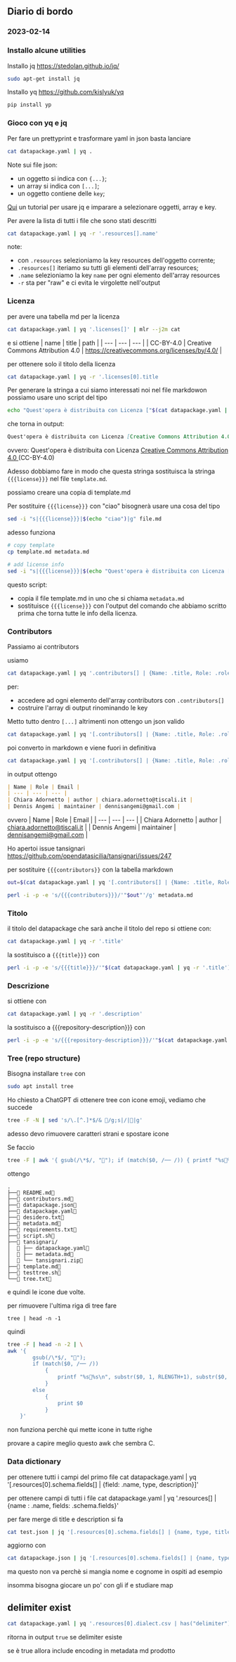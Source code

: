 ## Diario di bordo

### 2023-02-14

### Installo alcune utilities
Installo jq https://stedolan.github.io/jq/
```bash
sudo apt-get install jq
```

Installo yq https://github.com/kislyuk/yq
```bash
pip install yp
```

### Gioco con yq e jq

Per fare un prettyprint e trasformare yaml in json basta lanciare

```bash
cat datapackage.yaml | yq .
```

Note sui file json:
- un oggetto si indica con `{...}`;
- un array si indica con `[...]`;
- un oggetto contiene delle `key`;

[Qui](https://earthly.dev/blog/jq-select/) un tutorial per usare jq e imparare a selezionare oggetti, array e key.

Per avere la lista di tutti i file che sono stati descritti

```bash
cat datapackage.yaml | yq -r '.resources[].name'
```

note:
- con `.resources` selezioniamo la key resources dell'oggetto corrente;
- `.resources[]` iteriamo su tutti gli elementi dell'array resources;
- `.name` selezioniamo la key `name` per ogni elemento dell'array resources
- `-r` sta per "raw" e ci evita le virgolette nell'output

### Licenza
per avere una tabella md per la licenza

```bash
cat datapackage.yaml | yq '.licenses[]' | mlr --j2m cat
```

e si ottiene
| name | title | path |
| --- | --- | --- |
| CC-BY-4.0 | Creative Commons Attribution 4.0 | https://creativecommons.org/licenses/by/4.0/ |

per ottenere solo il titolo della licenza 
```bash
cat datapackage.yaml | yq -r '.licenses[0].title
```

Per generare la stringa a cui siamo interessati noi nel file markdowon possiamo usare uno script del tipo 
```bash
echo "Quest'opera è distribuita con Licenza ["$(cat datapackage.yaml | yq -r '.licenses[0].title') "]($(cat datapackage.yaml | yq -r '.licenses[0].path')) ("$(cat datapackage.yaml | yq -r '.licenses[0].name')")" > test.md
```

che torna in output:
```md
Quest'opera è distribuita con Licenza [Creative Commons Attribution 4.0 ](https://creativecommons.org/licenses/by/4.0/) (CC-BY-4.0)
```

ovvero:
Quest'opera è distribuita con Licenza [Creative Commons Attribution 4.0 ](https://creativecommons.org/licenses/by/4.0/) (CC-BY-4.0)

Adesso dobbiamo fare in modo che questa stringa sostituisca la stringa `{{{license}}}` nel file `template.md`.

possiamo creare una copia di template.md

Per sostituire `{{{license}}}` con "ciao" bisognerà usare una cosa del tipo

```bash
sed -i "s|{{{license}}}|$(echo "ciao")|g" file.md
```

adesso funziona 

```bash
# copy template
cp template.md metadata.md

# add license info
sed -i "s|{{{license}}}|$(echo "Quest'opera è distribuita con Licenza ["$(cat datapackage.yaml | yq -r '.licenses[0].title') "]($(cat datapackage.yaml | yq -r '.licenses[0].path')) ("$(cat datapackage.yaml | yq -r '.licenses[0].name')")")|g" metadata.md
```

questo script:
- copia il file template.md in uno che si chiama `metadata.md`
- sostituisce `{{{license}}}` con l'output del comando che abbiamo scritto prima che torna tutte le info della licenza.

### Contributors
Passiamo ai contributors

usiamo
```bash
cat datapackage.yaml | yq '.contributors[] | {Name: .title, Role: .role, Email: .email}'
```
per:
- accedere ad ogni elemento dell'array contributors con `.contributors[]`
- costruire l'array di output rinominando le key

Metto tutto dentro `[...]` altrimenti non ottengo un json valido

```bash
cat datapackage.yaml | yq '[.contributors[] | {Name: .title, Role: .role, Email: .email}]'
```

poi converto in markdown e viene fuori in definitiva
```bash
cat datapackage.yaml | yq '[.contributors[] | {Name: .title, Role: .role, Email: .email}]' | mlr --j2m cat
```

in output ottengo 
```md
| Name | Role | Email |
| --- | --- | --- |
| Chiara Adornetto | author | chiara.adornetto@tiscali.it |
| Dennis Angemi | maintainer | dennisangemi@gmail.com |
```

ovvero
| Name | Role | Email |
| --- | --- | --- |
| Chiara Adornetto | author | chiara.adornetto@tiscali.it |
| Dennis Angemi | maintainer | dennisangemi@gmail.com |

Ho apertoi issue tansignari https://github.com/opendatasicilia/tansignari/issues/247

per sostituire `{{{contributors}}` con la tabella markdown
```bash
out=$(cat datapackage.yaml | yq '[.contributors[] | {Name: .title, Role: .role, Email: .email}]' | mlr --j2m cat)

perl -i -p -e 's/{{{contributors}}}/'"$out"'/g' metadata.md
```

### Titolo
il titolo del datapackage che sarà anche il titolo del repo si ottiene con:
```bash
cat datapackage.yaml | yq -r '.title'
```

la sostituisco a `{{{title}}}` con

```bash
perl -i -p -e 's/{{{title}}}/'"$(cat datapackage.yaml | yq -r '.title')"'/g' metadata.md
```

### Descrizione
si ottiene con 
```bash
cat datapackage.yaml | yq -r '.description'
```

la sostituisco a {{{repository-description}}} con
```bash
perl -i -p -e 's/{{{repository-description}}}/'"$(cat datapackage.yaml | yq -r '.description')"'/g' metadata.md
```

### Tree (repo structure)
Bisogna installare `tree` con
```bash
sudo apt install tree
```

Ho chiesto a ChatGPT di ottenere tree con icone emoji, vediamo che succede

```bash
tree -F -N | sed 's/\.[^.]*$/& 📄/g;s|/|📁|g'
```
adesso devo rimuovere caratteri strani e spostare icone


Se faccio

```bash
tree -F | awk '{ gsub(/\*$/, "📄"); if (match($0, /── /)) { printf "%s📄%s\n", substr($0, 1, RLENGTH), substr($0, RLENGTH+1) } else { print $0 } }'
```

ottengo

```
.
├──📄 README.md📄
├──📄 contributors.md📄
├──📄 datapackage.json📄
├──📄 datapackage.yaml📄
├──📄 desidero.txt📄
├──📄 metadata.md📄
├──📄 requirements.txt📄
├──📄 script.sh📄
├──📄 tansignari/
│  📄 ├── datapackage.yaml📄
│  📄 ├── metadata.md📄
│  📄 └── tansignari.zip📄
├──📄 template.md📄
├──📄 testtree.sh📄
└──📄 tree.txt📄
```
e quindi le icone due volte.

per rimuovere l'ultima riga di tree fare
```
tree | head -n -1
```

quindi
```bash
tree -F | head -n -2 | \
awk '{ 
        gsub(/\*$/, "📄"); 
        if (match($0, /── /)) 
            { 
                printf "%s📄%s\n", substr($0, 1, RLENGTH+1), substr($0, RLENGTH+1) 
            } 
        else 
            {
                print $0 
            }
    }'
```

non funziona perchè qui mette icone in tutte righe

provare a capire meglio questo awk che sembra C.

### Data dictionary

per ottenere tutti i campi del primo file
cat datapackage.yaml | yq '[.resources[0].schema.fields[] | {field: .name, type, description}]'

per ottenere campi di tutti i file
cat datapackage.yaml | yq '.resources[] | {name : .name, fields: .schema.fields}' 

per fare merge di title e description si fa
```bash
cat test.json | jq '[.resources[0].schema.fields[] | {name, type, title, description}]' | jq 'map(.merge = if .title then "\(.title). \(.description)" else .description end | del(.title) | del(.description))'
```

aggiorno con

```bash
cat datapackage.json | jq '[.resources[0].schema.fields[] | {name, type, title, description} | {Field: .name, Type: .type, Description: ((.title // "") + if .title and .description then ": " else "" end + (.description // ""))}]' | mlr --j2c cat > frct-schema-$i.csv
```

ma questo non va perchè si mangia nome e cognome in ospiti ad esempio

insomma bisogna giocare un po' con gli if e studiare map

## delimiter exist
```bash
cat datapackage.yaml | yq '.resources[0].dialect.csv | has("delimiter")'
```

ritorna in output `true` se delimiter esiste

se è true allora include encoding in metadata md prodotto
